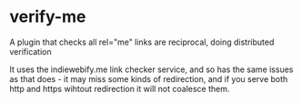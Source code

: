# verify-me
A plugin that checks all rel="me" links are reciprocal, doing distributed verification

It uses the indiewebify.me link checker service, and so has the same issues as that does - it may miss some kinds of redirection, and if you serve both http and https  wihtout redirection it will not coalesce them.
